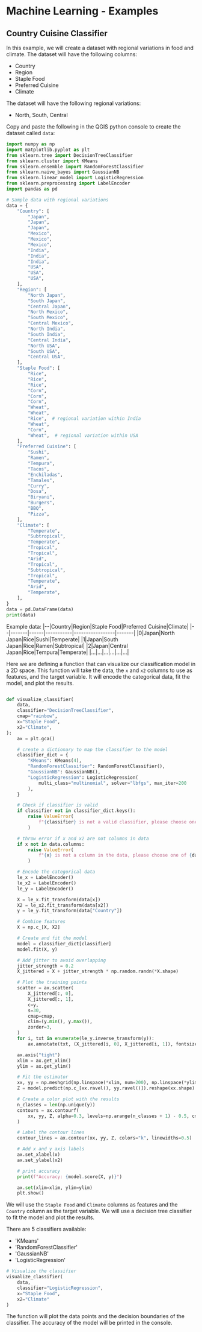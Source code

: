 
# Machine Learning - Examples

## Country Cuisine Classifier
In this example, we will create a dataset with regional variations in food and climate. The dataset will have the following columns:
- Country
- Region
- Staple Food
- Preferred Cuisine
- Climate

The dataset will have the following regional variations:
- North, South, Central
 
Copy and paste the following in the QGIS python console to create the dataset called `data`:

``` python
import numpy as np
import matplotlib.pyplot as plt
from sklearn.tree import DecisionTreeClassifier
from sklearn.cluster import KMeans
from sklearn.ensemble import RandomForestClassifier
from sklearn.naive_bayes import GaussianNB
from sklearn.linear_model import LogisticRegression
from sklearn.preprocessing import LabelEncoder
import pandas as pd

# Sample data with regional variations
data = {
    "Country": [
        "Japan",
        "Japan",
        "Japan",
        "Mexico",
        "Mexico",
        "Mexico",
        "India",
        "India",
        "India",
        "USA",
        "USA",
        "USA",
    ],
    "Region": [
        "North Japan",
        "South Japan",
        "Central Japan",
        "North Mexico",
        "South Mexico",
        "Central Mexico",
        "North India",
        "South India",
        "Central India",
        "North USA",
        "South USA",
        "Central USA",
    ],
    "Staple Food": [
        "Rice",
        "Rice",
        "Rice",
        "Corn",
        "Corn",
        "Corn",
        "Wheat",
        "Wheat",
        "Rice",  # regional variation within India
        "Wheat",
        "Corn",
        "Wheat",  # regional variation within USA
    ],
    "Preferred Cuisine": [
        "Sushi",
        "Ramen",
        "Tempura",
        "Tacos",
        "Enchiladas",
        "Tamales",
        "Curry",
        "Dosa",
        "Biryani",
        "Burgers",
        "BBQ",
        "Pizza",
    ],
    "Climate": [
        "Temperate",
        "Subtropical",
        "Temperate",
        "Tropical",
        "Tropical",
        "Arid",
        "Tropical",
        "Subtropical",
        "Tropical",
        "Temperate",
        "Arid",
        "Temperate",
    ],
}
data = pd.DataFrame(data)
print(data)
```

Example data:
|--|Country|Region|Staple Food|Preferred Cuisine|Climate|
|--|-------|------|-----------|-----------------|-------|
|0|Japan|North Japan|Rice|Sushi|Temperate|
|1|Japan|South Japan|Rice|Ramen|Subtropical|
|2|Japan|Central Japan|Rice|Tempura|Temperate|
|...|...|...|...|...|...|

Here we are defining a function that can visualize our classification model in a 2D space. This function will take the data, the `x` and `x2` columns to use as features, and the target variable. It will encode the categorical data, fit the model, and plot the results.

``` python

def visualize_classifier(
    data,
    classifier="DecisionTreeClassifier",
    cmap="rainbow",
    x="Staple Food",
    x2="Climate",
):
    ax = plt.gca()

    # create a dictionary to map the classifier to the model
    classifier_dict = {
        "KMeans": KMeans(4),
        "RandomForestClassifier": RandomForestClassifier(),
        "GaussianNB": GaussianNB(),
        "LogisticRegression": LogisticRegression(
            multi_class="multinomial", solver="lbfgs", max_iter=200
        ),
    }

    # Check if classifier is valid
    if classifier not in classifier_dict.keys():
        raise ValueError(
            f"{classifier} is not a valid classifier, please choose one of {classifier_dict.keys()}"
        )

    # throw error if x and x2 are not columns in data
    if x not in data.columns:
        raise ValueError(
            f"{x} is not a column in the data, please choose one of {data.columns}"
        )

    # Encode the categorical data
    le_x = LabelEncoder()
    le_x2 = LabelEncoder()
    le_y = LabelEncoder()

    X = le_x.fit_transform(data[x])
    X2 = le_x2.fit_transform(data[x2])
    y = le_y.fit_transform(data["Country"])

    # Combine features
    X = np.c_[X, X2]

    # Create and fit the model
    model = classifier_dict[classifier]
    model.fit(X, y)

    # Add jitter to avoid overlapping
    jitter_strength = 0.2
    X_jittered = X + jitter_strength * np.random.randn(*X.shape)

    # Plot the training points
    scatter = ax.scatter(
        X_jittered[:, 0],
        X_jittered[:, 1],
        c=y,
        s=30,
        cmap=cmap,
        clim=(y.min(), y.max()),
        zorder=3,
    )
    for i, txt in enumerate(le_y.inverse_transform(y)):
        ax.annotate(txt, (X_jittered[i, 0], X_jittered[i, 1]), fontsize=9, ha="right")

    ax.axis("tight")
    xlim = ax.get_xlim()
    ylim = ax.get_ylim()

    # Fit the estimator
    xx, yy = np.meshgrid(np.linspace(*xlim, num=200), np.linspace(*ylim, num=200))
    Z = model.predict(np.c_[xx.ravel(), yy.ravel()]).reshape(xx.shape)

    # Create a color plot with the results
    n_classes = len(np.unique(y))
    contours = ax.contourf(
        xx, yy, Z, alpha=0.3, levels=np.arange(n_classes + 1) - 0.5, cmap=cmap, zorder=1
    )

    # Label the contour lines
    contour_lines = ax.contour(xx, yy, Z, colors="k", linewidths=0.5)

    # Add x and y axis labels
    ax.set_xlabel(x)
    ax.set_ylabel(x2)

    # print accuracy
    print(f"Accuracy: {model.score(X, y)}")

    ax.set(xlim=xlim, ylim=ylim)
    plt.show()

```

We will use the `Staple Food` and `Climate` columns as features and the `Country` column as the target variable. We will use a decision tree classifier to fit the model and plot the results.

There are 5 classifiers available:
- 'KMeans'
- 'RandomForestClassifier'
- 'GaussianNB'
- 'LogisticRegression'

``` python
# Visualize the classifier
visualize_classifier(
    data, 
    classifier="LogisticRegression", 
    x="Staple Food", 
    x2="Climate"
)
```

The function will plot the data points and the decision boundaries of the classifier. The accuracy of the model will be printed in the console.